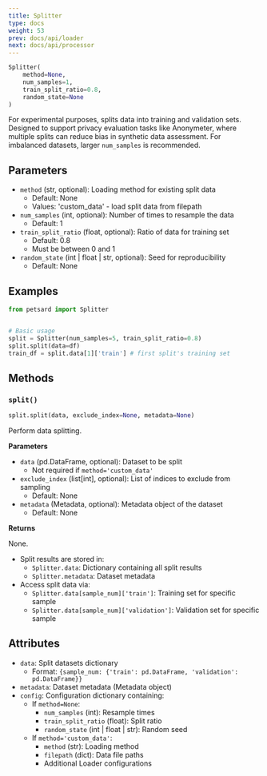 ```yaml
---
title: Splitter
type: docs
weight: 53
prev: docs/api/loader
next: docs/api/processor
---
```



```python
Splitter(
    method=None,
    num_samples=1,
    train_split_ratio=0.8,
    random_state=None
)
```

For experimental purposes, splits data into training and validation sets. Designed to support privacy evaluation tasks like Anonymeter, where multiple splits can reduce bias in synthetic data assessment. For imbalanced datasets, larger `num_samples` is recommended.

## Parameters

- `method` (str, optional): Loading method for existing split data
  - Default: None
  - Values: 'custom_data' - load split data from filepath
- `num_samples` (int, optional): Number of times to resample the data
  - Default: 1
- `train_split_ratio` (float, optional): Ratio of data for training set
  - Default: 0.8
  - Must be between 0 and 1
- `random_state` (int | float | str, optional): Seed for reproducibility
  - Default: None

## Examples

```python
from petsard import Splitter


# Basic usage
split = Splitter(num_samples=5, train_split_ratio=0.8)
split.split(data=df)
train_df = split.data[1]['train'] # first split's training set
```

## Methods

### `split()`

```python
split.split(data, exclude_index=None, metadata=None)
```

Perform data splitting.

**Parameters**

- `data` (pd.DataFrame, optional): Dataset to be split
  - Not required if `method='custom_data'`
- `exclude_index` (list[int], optional): List of indices to exclude from sampling
  - Default: None
- `metadata` (Metadata, optional): Metadata object of the dataset
  - Default: None

**Returns**

None.

- Split results are stored in:
  - `Splitter.data`: Dictionary containing all split results
  - `Splitter.metadata`: Dataset metadata
- Access split data via:
  - `Splitter.data[sample_num]['train']`: Training set for specific sample
  - `Splitter.data[sample_num]['validation']`: Validation set for specific sample

## Attributes

- `data`: Split datasets dictionary
  - Format: `{sample_num: {'train': pd.DataFrame, 'validation': pd.DataFrame}}`
- `metadata`: Dataset metadata (Metadata object)
- `config`: Configuration dictionary containing:
  - If `method=None`:
    - `num_samples` (int): Resample times
    - `train_split_ratio` (float): Split ratio
    - `random_state` (int | float | str): Random seed
  - If `method='custom_data'`:
    - `method` (str): Loading method
    - `filepath` (dict): Data file paths
    - Additional Loader configurations